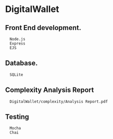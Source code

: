 # DigitalWallet


## Front End development.
      Node.js	
      Express	
      EJS	


## Database.
      SQLite
    
## Complexity Analysis Report
      DigitalWallet/complexity/Analysis Report.pdf
      

## Testing
      Mocha
      Chai
   
